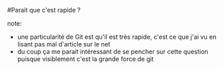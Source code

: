 #Parait que c'est rapide ?

note:
- une particularité de Git est qu'il est très rapide, c'est ce que j'ai vu en lisant pas mal d'article sur le net
- du coup ça me parait intéressant de se pencher sur cette question puisque visiblement c'est la grande force de git

